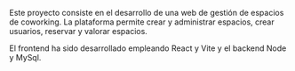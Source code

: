 Este proyecto consiste en el desarrollo de una web de gestión de espacios de coworking. La plataforma permite crear y administrar espacios, crear usuarios, reservar y valorar espacios.

El frontend ha sido desarrollado empleando React y Vite y el backend Node y MySql.
